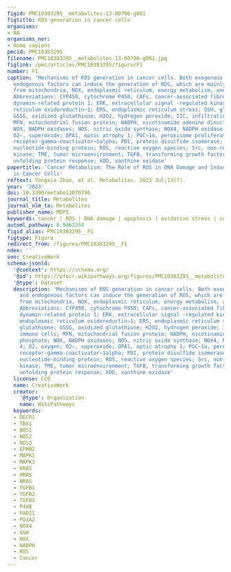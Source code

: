 ```yaml
---
figid: PMC10383295__metabolites-13-00796-g001
figtitle: ROS generation in cancer cells
organisms:
- NA
organisms_ner:
- Homo sapiens
pmcid: PMC10383295
filename: PMC10383295__metabolites-13-00796-g001.jpg
figlink: /pmc/articles/PMC10383295/figure/F1
number: F1
caption: 'Mechanisms of ROS generation in cancer cells. Both exogenous stimuli and
  endogenous factors can induce the generation of ROS, which are mainly generated
  from mitochondria, NOX, endoplasmic reticulum, energy metabolism, and other pathways.
  Abbreviations: CYP450, cytochrome P450; CAFs, cancer-associated fibroblasts; DRP1,
  dynamin-related protein 1; ERK, extracellular signal -regulated kinase; ERO−1, endoplasmic
  reticulum oxidoreductin−1; ERS, endoplasmic reticulum stress; GSH, glutathione;
  GSSG, oxidized glutathione; H2O2, hydrogen peroxide; IIC, infiltrating immune cells;
  MFN, mitochondrial fusion protein; NADPH, nicotinamide adenine dinucleotide phosphate;
  NOX, NADPH oxidases; NOS, nitric oxide synthase; NOX4, NADPH oxidase 4; O2, oxygen;
  O2−, superoxide; OPA1, optic atrophy 1; PGC−1α, peroxisome proliferator-activated
  receptor-gamma-coactivator−1alpha; PDI, protein disulfide isomerase; Ras, guanine
  nucleotide-binding protein; ROS, reactive oxygen species; Src, non-receptor tyrosine
  kinase; TME, tumor microenvironment; TGFB, transforming growth factor beta; UPR,
  unfolding protein response; XOD, xanthine oxidase'
papertitle: 'Cancer Metabolism: The Role of ROS in DNA Damage and Induction of Apoptosis
  in Cancer Cells'
reftext: Yongxia Zhao, et al. Metabolites. 2023 Jul;13(7).
year: '2023'
doi: 10.3390/metabo13070796
journal_title: Metabolites
journal_nlm_ta: Metabolites
publisher_name: MDPI
keywords: cancer | ROS | DNA damage | apoptosis | oxidative stress | cancer metabolism
automl_pathway: 0.9462334
figid_alias: PMC10383295__F1
figtype: Figure
redirect_from: /figures/PMC10383295__F1
ndex: ''
seo: CreativeWork
schema-jsonld:
  '@context': https://schema.org/
  '@id': https://pfocr.wikipathways.org/figures/PMC10383295__metabolites-13-00796-g001.html
  '@type': Dataset
  description: 'Mechanisms of ROS generation in cancer cells. Both exogenous stimuli
    and endogenous factors can induce the generation of ROS, which are mainly generated
    from mitochondria, NOX, endoplasmic reticulum, energy metabolism, and other pathways.
    Abbreviations: CYP450, cytochrome P450; CAFs, cancer-associated fibroblasts; DRP1,
    dynamin-related protein 1; ERK, extracellular signal -regulated kinase; ERO−1,
    endoplasmic reticulum oxidoreductin−1; ERS, endoplasmic reticulum stress; GSH,
    glutathione; GSSG, oxidized glutathione; H2O2, hydrogen peroxide; IIC, infiltrating
    immune cells; MFN, mitochondrial fusion protein; NADPH, nicotinamide adenine dinucleotide
    phosphate; NOX, NADPH oxidases; NOS, nitric oxide synthase; NOX4, NADPH oxidase
    4; O2, oxygen; O2−, superoxide; OPA1, optic atrophy 1; PGC−1α, peroxisome proliferator-activated
    receptor-gamma-coactivator−1alpha; PDI, protein disulfide isomerase; Ras, guanine
    nucleotide-binding protein; ROS, reactive oxygen species; Src, non-receptor tyrosine
    kinase; TME, tumor microenvironment; TGFB, transforming growth factor beta; UPR,
    unfolding protein response; XOD, xanthine oxidase'
  license: CC0
  name: CreativeWork
  creator:
    '@type': Organization
    name: WikiPathways
  keywords:
  - DECR1
  - TBX1
  - NOS1
  - NOS2
  - NOS3
  - EPHB2
  - MAPK1
  - MAPK3
  - KRAS
  - HRAS
  - NRAS
  - TGFB1
  - TGFB2
  - TGFB3
  - P4HB
  - PADI1
  - PDIA2
  - NOX4
  - GSH
  - NOX
  - NADPH
  - ROS
  - Cancer
---
```

